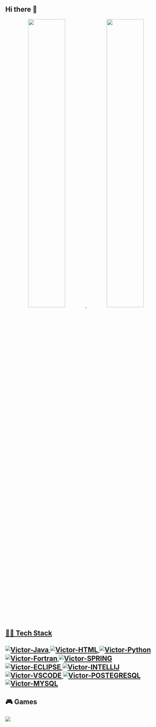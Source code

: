 <h2 align="left">Hi there 👋</h2>

<div align="center">
  <a href="https://github.com/vtvictor">
  <img width="48%" src="https://github-readme-stats.vercel.app/api?username=vtvictor&show_icons=true&theme=dracula&include_all_commits=true&count_private=true"/>
  <img width="48%" src="https://github-readme-stats.vercel.app/api/top-langs/?username=vtvictor&layout=compact&langs_count=7&theme=dracula"/>
</div>


##
<h2 align="left"> 👩‍💻 Tech Stack 
<div style="display: inline_block"><br>
  <a href="https://github.com/vtvictor">
   <img align="center" alt="Victor-Java" src="https://img.shields.io/badge/Java-ED8B00?style=for-the-badge&logo=java&logoColor=white">
   <img align="center" alt="Victor-HTML" src="https://img.shields.io/badge/HTML-239120?style=for-the-badge&logo=html5&logoColor=white">
   <img align="center" alt="Victor-Python" src="https://img.shields.io/badge/Python-3776AB?style=for-the-badge&logo=python&logoColor=white">
   <img align="center" alt="Victor-Fortran" src="https://img.shields.io/badge/Fortran-%23734F96.svg?style=for-the-badge&logo=fortran&logoColor=white">
   <img align="center" alt="Victor-SPRING" src="https://img.shields.io/badge/Spring-6DB33F?style=for-the-badge&logo=spring&logoColor=white">
   <img align="center" alt="Victor-ECLIPSE" src="https://img.shields.io/badge/Eclipse-2C2255?style=for-the-badge&logo=eclipse&logoColor=white">
   <img align="center" alt="Victor-INTELLIJ" src="https://img.shields.io/badge/IntelliJ_IDEA-000000.svg?style=for-the-badge&logo=intellij-idea&logoColor=white">
   <img align="center" alt="Victor-VSCODE" src="https://img.shields.io/badge/Visual_Studio_Code-0078D4?style=for-the-badge&logo=visual%20studio%20code&logoColor=white">
   <img align="center" alt="Victor-POSTEGRESQL" src="https://img.shields.io/badge/PostgreSQL-316192?style=for-the-badge&logo=postgresql&logoColor=white">
   <img align="center" alt="Victor-MYSQL" src="https://img.shields.io/badge/MySQL-005C84?style=for-the-badge&logo=mysql&logoColor=white">
  </h2>
  </a>

</div>


<h2 align="left"> 🎮 Games 
<div style="display: inline_block"><br>
  <a href="https://steamcommunity.com/id/whoisvtx" target="_blank"><img src="https://img.shields.io/badge/Steam-000000?style=for-the-badge&logo=steam&logoColor=white" target="_blank">
  </h2>
  </a>
</div>
